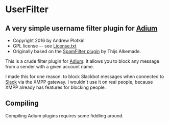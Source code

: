 # UserFilter

## A very simple username filter plugin for [Adium][]

- Copyright 2016 by Andrew Plotkin
- GPL license -- see [License.txt](License.txt)
- Originally based on the [SpamFilter plugin][spamfilter] by Thijs Alkemade.

[spamfilter]: https://bitbucket.org/xnyhps/adium-spamfilter-plugin
[Adium]: https://adium.im/

This is a crude filter plugin for [Adium][]. It allows you to block any message from a sender with a given account name.

I made this for one reason: to block Slackbot messages when connected to [Slack][] via the XMPP gateway. I wouldn't use it on real people, because XMPP already has features for blocking people.

[Slack]: http://slack.com/

## Compiling

Compiling Adium plugins requires some fiddling around.



